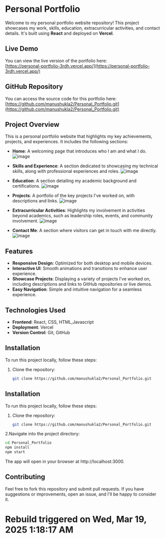 # Personal Portfolio

Welcome to my personal portfolio website repository! This project showcases my work, skills, education, extracurricular activities, and contact details. It's built using **React** and deployed on **Vercel**.

## Live Demo

You can view the live version of the portfolio here:  
[https://personal-portfolio-3rdh.vercel.app/](https://personal-portfolio-3rdh.vercel.app/)

## GitHub Repository

You can access the source code for this portfolio here:  
[https://github.com/manushukla2/Personal_Portfolio.git](https://github.com/manushukla2/Personal_Portfolio.git)

## Project Overview

This is a personal portfolio website that highlights my key achievements, projects, and experiences. It includes the following sections:

- **Home**: A welcoming page that introduces who I am and what I do.
  ![image](https://github.com/user-attachments/assets/a7d7f6cd-baa0-444a-95e2-250bc3c1ce48)

- **Skills and Experience**: A section dedicated to showcasing my technical skills, along with professional experiences and roles.
  ![image](https://github.com/user-attachments/assets/df0c5509-6de0-49a3-bb67-bfca36ccd681)

- **Education**: A section detailing my academic background and certifications.
  ![image](https://github.com/user-attachments/assets/a339f90d-a55c-4ff9-b22f-64b1eae09290)

- **Projects**: A portfolio of the key projects I've worked on, with descriptions and links.
  ![image](https://github.com/user-attachments/assets/583860bb-ed5e-4c3d-b5a3-2b99ddc4e7a5)

- **Extracurricular Activities**: Highlights my involvement in activities beyond academics, such as leadership roles, events, and community involvement.
  ![image](https://github.com/user-attachments/assets/40c4b3e9-75b7-4b2a-8b4b-f60802af597d)

- **Contact Me**: A section where visitors can get in touch with me directly.
  ![image](https://github.com/user-attachments/assets/4dc9f20e-70b2-44d4-8476-3e9d5c496241)


## Features

- **Responsive Design**: Optimized for both desktop and mobile devices.
- **Interactive UI**: Smooth animations and transitions to enhance user experience.
- **Showcase Projects**: Displaying a variety of projects I’ve worked on, including descriptions and links to GitHub repositories or live demos.
- **Easy Navigation**: Simple and intuitive navigation for a seamless experience.


## Technologies Used

- **Frontend**: React, CSS, HTML,Javascript
- **Deployment**: Vercel
- **Version Control**: Git, GitHub

## Installation

To run this project locally, follow these steps:

1. Clone the repository:

   ```bash
   git clone https://github.com/manushukla2/Personal_Portfolio.git


## Installation

To run this project locally, follow these steps:

1. Clone the repository:

   ```bash
   git clone https://github.com/manushukla2/Personal_Portfolio.git

2.Navigate into the project directory:

   ```bash 
   cd Personal_Portfolio
   npm install
   npm start
```
The app will open in your browser at http://localhost:3000.

## Contributing
Feel free to fork this repository and submit pull requests. If you have suggestions or improvements, open an issue, and I'll be happy to consider it.
















# Rebuild triggered on Wed, Mar 19, 2025  1:18:17 AM
